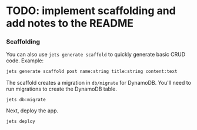# TODO: implement scaffolding and add notes to the README

### Scaffolding

You can also use `jets generate scaffold` to quickly generate basic CRUD code.  Example:

```sh
jets generate scaffold post name:string title:string content:text
```

The scaffold creates a migration in `db/migrate` for DynamoDB. You'll need to run migrations to create the DynamoDB table.

```
jets db:migrate
```

Next, deploy the app.

```sh
jets deploy
```

